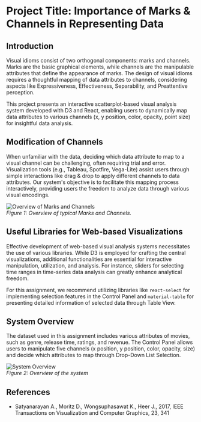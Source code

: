 # Project Title: Importance of Marks & Channels in Representing Data

## Introduction
Visual idioms consist of two orthogonal components: marks and channels. Marks are the basic graphical elements, while channels are the manipulable attributes that define the appearance of marks. The design of visual idioms requires a thoughtful mapping of data attributes to channels, considering aspects like Expressiveness, Effectiveness, Separability, and Preattentive perception.

This project presents an interactive scatterplot-based visual analysis system developed with D3 and React, enabling users to dynamically map data attributes to various channels (x, y position, color, opacity, point size) for insightful data analysis.

## Modification of Channels
When unfamiliar with the data, deciding which data attribute to map to a visual channel can be challenging, often requiring trial and error. Visualization tools (e.g., Tableau, Spotfire, Vega-Lite) assist users through simple interactions like drag & drop to apply different channels to data attributes. Our system's objective is to facilitate this mapping process interactively, providing users the freedom to analyze data through various visual encodings.

![Overview of Marks and Channels](path/to/image.jpg)  
*Figure 1: Overview of typical Marks and Channels.*

## Useful Libraries for Web-based Visualizations
Effective development of web-based visual analysis systems necessitates the use of various libraries. While D3 is employed for crafting the central visualizations, additional functionalities are essential for interactive manipulation, utilization, and analysis. For instance, sliders for selecting time ranges in time-series data analysis can greatly enhance analytical freedom.

For this assignment, we recommend utilizing libraries like `react-select` for implementing selection features in the Control Panel and `material-table` for presenting detailed information of selected data through Table View.

## System Overview
The dataset used in this assignment includes various attributes of movies, such as genre, release time, ratings, and revenue. The Control Panel allows users to manipulate five channels (x position, y position, color, opacity, size) and decide which attributes to map through Drop-Down List Selection.

![System Overview](path/to/figure2.jpg)  
*Figure 2: Overview of the system*

## References
- Satyanarayan A., Moritz D., Wongsuphasawat K., Heer J., 2017, IEEE Transactions on Visualization and Computer Graphics, 23, 341

